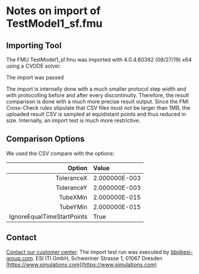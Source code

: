 # Notes on import of TestModel1_sf.fmu

## Importing Tool

The FMU TestModel1_sf.fmu was imported with 4.0.4.60382 (08/27/19) x64 using a CVODE solver.

The import was passed

The import is internally done with a much smaller protocol step width and with protocolling before and after every discontinuity. Therefore, the result comparison is done with a much more precise result output. Since the FMI Cross-Check rules stipulate that CSV files must not be larger than 1MB, the uploaded result CSV is sampled at equidistant points and thus reduced in size. Internally, an import test is much more restrictive.

## Comparison Options

We used the CSV compare with the options:

|Option|Value|
|-----:|:----|
|ToleranceX|2.000000E-003|
|ToleranceY|2.000000E-003|
|TubeXMin|2.000000E-015|
|TubeYMin|2.000000E-015|
|IgnoreEqualTimeStartPoints|True|

## Contact

[Contact our customer center](https://www.simulationx.com/customer-center.html). The import test run was executed by bbi@esi-group.com.
ESI ITI GmbH, Schweriner Strasse 1, 01067 Dresden
[https://www.simulationx.com](https://www.simulationx.com)

